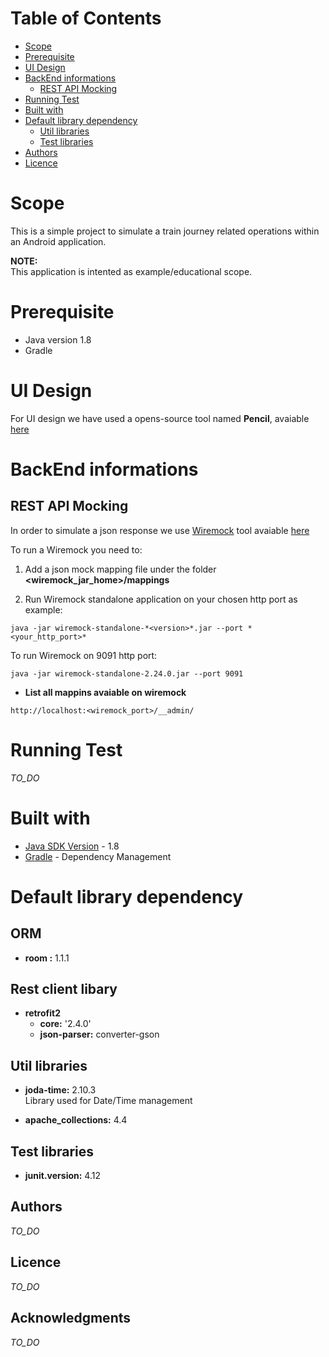 # Table of Contents

* [Scope](#scope)
* [Prerequisite](#prerequisite)
* [UI Design](#ui-design)
* [BackEnd informations](#backend-informations)
  * [REST API Mocking](#rest-api-mocking)
* [Running Test](#running-test)
* [Built with](#built-with)
* [Default library dependency](#default-library-dependency)
  * [Util libraries](#util-libraries)
  * [Test libraries](#test-libraries)
* [Authors](#authors)
* [Licence](#licence)

# Scope

This is a simple project to simulate a train journey related operations within an Android application.

**NOTE:**  
This application is intented as example/educational scope. 

# Prerequisite
* Java version 1.8
* Gradle

# UI Design

For UI design we have used a opens-source tool named **Pencil**, avaiable [here](https://pencil.evolus.vn/)

# BackEnd informations

## REST API Mocking

In order to simulate a json response we use [Wiremock](http://wiremock.org/) tool avaiable [here](http://wiremock.org/docs/download-and-installation/)

To run a Wiremock you need to:
1) Add a json mock mapping file under the folder **<wiremock_jar_home>/mappings**  

2) Run Wiremock standalone application on your chosen http port as example:  

```console
java -jar wiremock-standalone-*<version>*.jar --port *<your_http_port>* 
```

To run Wiremock on 9091 http port:

```console
java -jar wiremock-standalone-2.24.0.jar --port 9091
```

* **List all mappins avaiable on wiremock**  

```
http://localhost:<wiremock_port>/__admin/
```

# Running Test
*TO_DO*

# Built with
* [Java SDK Version](http://www.oracle.com/technetwork/java/javase/downloads/index.html) - 1.8
* [Gradle](https://gradle.org/) - Dependency Management

# Default library dependency

## ORM

* **room :** 1.1.1

## Rest client libary

* **retrofit2**
  * **core:** '2.4.0'
  * **json-parser:** converter-gson

## Util libraries

* **joda-time:** 2.10.3  
  Library used for Date/Time management  

* **apache_collections:** 4.4

## Test libraries
* **junit.version:** 4.12

## Authors
*TO_DO*

## Licence
*TO_DO*

## Acknowledgments
*TO_DO*
